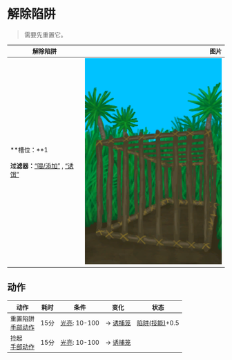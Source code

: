 # 解除陷阱  
> 需要先重置它。  
  
  解除陷阱  |   图片   
 ----  |  ----:   
 **槽位：**1<br><br>**过滤器：**[“喂/添加”](tag_Feed.md) , [“诱饵”](tag_Bait.md)  |  ![](Sprite/CagePlacedShut.png)   
  
## 动作  
动作  |  耗时  |  条件  |  变化  |  状态  
----  |  ----  |  ----  |  ----  |  ----  
重置陷阱<br>[手部动作](HandAction.md)  |  15分  |  [光亮](Light.md): 10-100  |  → [诱捕笼](CageTrapPlaced.md)<br>  |  [陷阱(技能)](Skill_Trapping.md)+0.5  
捡起<br>[手部动作](HandAction.md)  |  15分  |  [光亮](Light.md): 10-100  |  → [诱捕笼](CageTrap.md)<br>  |    
